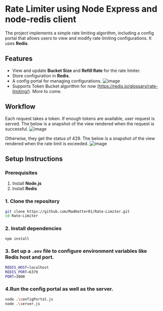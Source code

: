 # Rate Limiter using Node Express and node-redis client

The project implements a simple rate limiting algorithm, including a config portal that allows users to view and modify rate limiting configurations. It uses **Redis**.

## Features
- View and update **Bucket Size** and **Refill Rate** for the rate limiter.
- Store configuration in **Redis**.
- A config portal for managing configurations.
  ![image](https://github.com/user-attachments/assets/440d2793-8c2e-445b-9510-fdbc17ed472e)
- Supports Token Bucket algorithm for now (https://redis.io/glossary/rate-limiting/). More to come.



## Workflow

Each request takes a token. If enough tokens are available, user request is served. The below is a snapshot of the view rendered when the request is successful.
![image](https://github.com/user-attachments/assets/36a428c4-3256-4feb-8824-6c7edc64b1be)

Otherwise, they get the status of 429. The below is a snapshot of the view rendered when the rate limit is exceeded.
![image](https://github.com/user-attachments/assets/980ee1ff-7dab-4c8e-86e8-84ee5430e598)

## Setup Instructions

### Prerequisites

1. Install **Node.js** 
2. Install **Redis** 


### 1. Clone the repository

```bash
git clone https://github.com/MadHatter01/Rate-Limiter.git
cd Rate-Limiter
```

### 2. Install dependencies
```bash
npm install
```

### 3. Set up a `.env` file to configure environment variables like Redis host and port.
```bash
REDIS_HOST=localhost
REDIS_PORT=6379
PORT=3000
```

### 4.Run the config portal as well as the server.
```bash
node .\configPortal.js
node .\server.js
```











